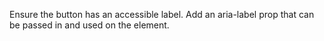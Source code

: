 Ensure the button has an accessible label. Add an aria-label prop that can be passed in and used on the element.